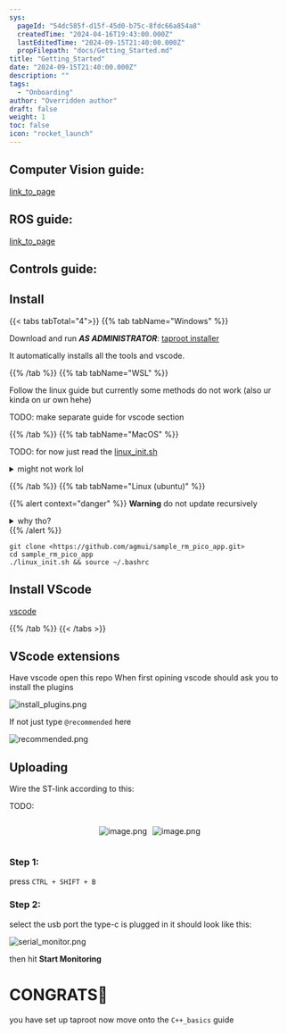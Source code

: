 ```yaml
---
sys:
  pageId: "54dc585f-d15f-45d0-b75c-8fdc66a854a8"
  createdTime: "2024-04-16T19:43:00.000Z"
  lastEditedTime: "2024-09-15T21:40:00.000Z"
  propFilepath: "docs/Getting_Started.md"
title: "Getting_Started"
date: "2024-09-15T21:40:00.000Z"
description: ""
tags:
  - "Onboarding"
author: "Overridden author"
draft: false
weight: 1
toc: false
icon: "rocket_launch"
---
```


## Computer Vision guide:

[link_to_page](86d45bc0-388b-4d26-8848-44f255f73d0e)

## ROS guide:

[link_to_page](3c76c1de-ec8f-46d6-8b0a-294005edc2d5)

## Controls guide:

## Install

{{< tabs tabTotal="4">}}
{{% tab tabName="Windows" %}}

Download and run _**AS ADMINISTRATOR**_: [taproot installer](https://github.com/Thornbots/TeachingFreshies/releases/tag/1.0)

It automatically installs all the tools and vscode.

{{% /tab %}}
{{% tab tabName="WSL" %}}

Follow the linux guide but currently some methods do not work (also ur kinda on ur own hehe)

TODO: make separate guide for vscode section

{{% /tab %}}
{{% tab tabName="MacOS" %}}

TODO: for now just read the [linux_init.sh](https://github.com/agmui/sample_rm_pico_app/blob/main/linux_init.sh)

<details>
<summary>might not work lol</summary>

`brew install libusb pkg-config`

Next install: [vscode](https://code.visualstudio.com/Download)

</details>

{{% /tab %}}
{{% tab tabName="Linux (ubuntu)" %}}

{{% alert context="danger" %}}
**Warning** do not update recursively
<details>
<summary>why tho?</summary>
There are some submodules that may go on for a while (like tinyusb) and I highly
recommend you don't need to get them.
If you want to see what submodules I update just look in `linux_init.sh`
</details>
{{% /alert %}}

```shell
git clone <https://github.com/agmui/sample_rm_pico_app.git>
cd sample_rm_pico_app
./linux_init.sh && source ~/.bashrc
```

## Install VScode

[vscode](https://code.visualstudio.com/Download)

{{% /tab %}}
{{< /tabs >}}

## VScode extensions

Have vscode open this repo
When first opining vscode should ask you to install the plugins

![install_plugins.png](https://prod-files-secure.s3.us-west-2.amazonaws.com/d518164a-d88e-44d1-a4ee-3adb3bd8bce0/89bd30f0-1825-4e77-867b-0a41ce370880/install_plugins.png?X-Amz-Algorithm=AWS4-HMAC-SHA256&X-Amz-Content-Sha256=UNSIGNED-PAYLOAD&X-Amz-Credential=ASIAZI2LB466XFGMEIBF%2F20250317%2Fus-west-2%2Fs3%2Faws4_request&X-Amz-Date=20250317T170721Z&X-Amz-Expires=3600&X-Amz-Security-Token=IQoJb3JpZ2luX2VjEPH%2F%2F%2F%2F%2F%2F%2F%2F%2F%2FwEaCXVzLXdlc3QtMiJHMEUCIQDN5wNzr7r1nsQjytzkUOOYNpSXfB7OqGGAsyj%2BYnu1rAIgN9qcsT1FdI1NCCI1f5NgOFuR6pZxT1Ae3nqFpWy1ZY0q%2FwMIShAAGgw2Mzc0MjMxODM4MDUiDE%2B%2Bf2ZQDoyaHaX%2BLSrcA4ETa56Fjv46nlyU%2FYI4ndy%2BsPX48Hs5eCTuusV9YNLePKnFMWU%2Fx8VyegFx4LGKFERbOO0%2BMNJobJRKk4R%2BuiYl%2FTp%2FBtlJs%2BG7lvAm5sRpM5QzR%2BNxJKnBSmd%2FXaN%2FYucEaKddCGZPy%2Ber0E2oHkr3%2BWK0PcV7x%2F1ob8X69W68r6A%2BhV7mZPUZ9nbbVpWouW%2F3YD%2FLpAnYjswOQII%2FNlM9lmSu%2FoWAz2iIm8b1C2PrB7pXS9kkjnxi6fCFyp0jYhDAf6MCK4O%2BqnUHoDS5hbfCD%2B7Yb%2FGxuh4SOFzMQ28V1Hl7EIrKYc3SkmGuvlIhAI0i%2FtGQi1K8nsVO4ll011bUHLfXyBZj1auQcP9c3%2FHWUnEOnguo4WSzFT1%2BBDZ%2B%2FkxEkf%2B%2Fas9tYacsuaa9PCgqZisu2V%2FbmYW17kHlacDHQx%2BrXeRrg1X6%2F%2Fip%2BGA3m2wCcfvLK5GTOn077loh4hxRxOXt4GBYxUjYZaCxT2o7v6pmXKKbKE1TX7qVoeHmi8guUaxNha%2BFWt3R3F9dag65HafbYULWeljAgQDppS3domXl%2FFzkSCt9mG8gonrAghpDgDEC%2Brr11%2FS%2Bg3VIsCCdW2YLLyudH0Zre6DjnGnmSdWC37vGqooZrf%2FAMNSn4b4GOqUBvQ6h97%2F3e0bko%2BoIGLBXZn0HudD7uCoOhOclSAVWjHv9F46LovXbG8VRDJ807BWrpb4bxW%2FCj54L7Fad5sPqvGyFKUlLE6%2FL%2FUSWXB%2FdU6hChZGjRABpZdBndmT0agUhnLdQka6XrfESl7SDGUKIDxjnDjcZ2ui2PnYC7EOIbmjd%2BFPwtcVm6wn%2FQMBG3fmjWt2WQXU%2FG%2F9bfT%2B5o0DOq0P8Dsq5&X-Amz-Signature=48ccacbcf34b79b045217bcacdf7d8bd50fc142f9279f28f04dc2104796049f8&X-Amz-SignedHeaders=host&x-id=GetObject)

If not just type `@recommended` here  

![recommended.png](https://prod-files-secure.s3.us-west-2.amazonaws.com/d518164a-d88e-44d1-a4ee-3adb3bd8bce0/61e661e9-5d85-4dfc-be0d-8d2097a5e793/recommended.png?X-Amz-Algorithm=AWS4-HMAC-SHA256&X-Amz-Content-Sha256=UNSIGNED-PAYLOAD&X-Amz-Credential=ASIAZI2LB466XFGMEIBF%2F20250317%2Fus-west-2%2Fs3%2Faws4_request&X-Amz-Date=20250317T170721Z&X-Amz-Expires=3600&X-Amz-Security-Token=IQoJb3JpZ2luX2VjEPH%2F%2F%2F%2F%2F%2F%2F%2F%2F%2FwEaCXVzLXdlc3QtMiJHMEUCIQDN5wNzr7r1nsQjytzkUOOYNpSXfB7OqGGAsyj%2BYnu1rAIgN9qcsT1FdI1NCCI1f5NgOFuR6pZxT1Ae3nqFpWy1ZY0q%2FwMIShAAGgw2Mzc0MjMxODM4MDUiDE%2B%2Bf2ZQDoyaHaX%2BLSrcA4ETa56Fjv46nlyU%2FYI4ndy%2BsPX48Hs5eCTuusV9YNLePKnFMWU%2Fx8VyegFx4LGKFERbOO0%2BMNJobJRKk4R%2BuiYl%2FTp%2FBtlJs%2BG7lvAm5sRpM5QzR%2BNxJKnBSmd%2FXaN%2FYucEaKddCGZPy%2Ber0E2oHkr3%2BWK0PcV7x%2F1ob8X69W68r6A%2BhV7mZPUZ9nbbVpWouW%2F3YD%2FLpAnYjswOQII%2FNlM9lmSu%2FoWAz2iIm8b1C2PrB7pXS9kkjnxi6fCFyp0jYhDAf6MCK4O%2BqnUHoDS5hbfCD%2B7Yb%2FGxuh4SOFzMQ28V1Hl7EIrKYc3SkmGuvlIhAI0i%2FtGQi1K8nsVO4ll011bUHLfXyBZj1auQcP9c3%2FHWUnEOnguo4WSzFT1%2BBDZ%2B%2FkxEkf%2B%2Fas9tYacsuaa9PCgqZisu2V%2FbmYW17kHlacDHQx%2BrXeRrg1X6%2F%2Fip%2BGA3m2wCcfvLK5GTOn077loh4hxRxOXt4GBYxUjYZaCxT2o7v6pmXKKbKE1TX7qVoeHmi8guUaxNha%2BFWt3R3F9dag65HafbYULWeljAgQDppS3domXl%2FFzkSCt9mG8gonrAghpDgDEC%2Brr11%2FS%2Bg3VIsCCdW2YLLyudH0Zre6DjnGnmSdWC37vGqooZrf%2FAMNSn4b4GOqUBvQ6h97%2F3e0bko%2BoIGLBXZn0HudD7uCoOhOclSAVWjHv9F46LovXbG8VRDJ807BWrpb4bxW%2FCj54L7Fad5sPqvGyFKUlLE6%2FL%2FUSWXB%2FdU6hChZGjRABpZdBndmT0agUhnLdQka6XrfESl7SDGUKIDxjnDjcZ2ui2PnYC7EOIbmjd%2BFPwtcVm6wn%2FQMBG3fmjWt2WQXU%2FG%2F9bfT%2B5o0DOq0P8Dsq5&X-Amz-Signature=c0a2e12dc7f198a4bec49d477cab580e07546c2e4ba64b08fb2961c8e2e801e1&X-Amz-SignedHeaders=host&x-id=GetObject)

## Uploading

Wire the ST-link according to this:

TODO:

<div style="display: flex;flex-direction: row; column-gap:10px; max-width: 630px;justify-content: center;">
<div>

![image.png](https://prod-files-secure.s3.us-west-2.amazonaws.com/d518164a-d88e-44d1-a4ee-3adb3bd8bce0/210ecb78-1116-4d7b-b9b7-2292f66fa2c2/image.png?X-Amz-Algorithm=AWS4-HMAC-SHA256&X-Amz-Content-Sha256=UNSIGNED-PAYLOAD&X-Amz-Credential=ASIAZI2LB466VW32XTZU%2F20250317%2Fus-west-2%2Fs3%2Faws4_request&X-Amz-Date=20250317T170722Z&X-Amz-Expires=3600&X-Amz-Security-Token=IQoJb3JpZ2luX2VjEPH%2F%2F%2F%2F%2F%2F%2F%2F%2F%2FwEaCXVzLXdlc3QtMiJHMEUCIA%2Bd9FveErseIPluqFVJF8TIlS%2BN3wjfOxw9gvLCkXtHAiEAy9Jhf08gziHdh2j7I5Z0iNPAJ3sqLyWHQRlI1Hr%2Fb7Aq%2FwMIShAAGgw2Mzc0MjMxODM4MDUiDH8%2BuRlJn0JCwF4jaCrcA%2B4RcrYzyHB0HTV2NAoW3bnNV6YzNWNdxm1fP7mGI1zeiig8yT47vKGn3UzF8hObJ3vn9g0qOZVR2r2S%2FHEsxVqNAeVjqM46%2FLX2FMGE5FYxDchq%2Fsav%2Fb4V8YWv5Ajs2GDRObA%2FDlwPO1OIzB8qNmBXIrgEiPhPXwydS0rZuVULv9rbZOAdQC2DFQfjAJsVNwsnTltHyi9f4jnyP%2FuLiVinIom6JT0HqBjoIExVxw9qlohx%2FOZjxy7q33kHTqxnpdHSSSIIqxGuV1z7dCP9TiBNL9KE%2F1wmM%2BWl3PBqHhaJxJ4MFf1mYfLV%2Biittfqm%2FE80eG1miVHqeRgjkCM3lJYY4BGd0GYTmNOTQ1CtgxbTXdmF9u9blGl55XCsU1RM2mOlTCKQNa9RGEMH64n%2B9lxOb3eEbNeXjae3Er7Y9xeOZNvfOOPvWFFnQYWIzhbyWnvIMvtBfZXR1uT2K9aqsixhE8a40fYwinPsUppVryARpgR0Lc0Kadx77wUZcQl9JwJnweu7Y7Ce7wrF7jLKneUQhuWre76HLhjSkuiXzBi7NzR8O4lvqHyt92dCp%2Fc3UVEx0x81wft%2BMClE944NKYH%2FJTusTy21f%2B82rMGE%2B2Dxe2OHbd1CnGO%2BRVVwMJCn4b4GOqUBuaH1qJIcolO%2F2SQ2OzyUfsUVi7Su8tOqtOMf7ARyPW8jJXsrLvrvTDRJ%2Fp%2BiI%2BKR%2FAjI4iwTecpu5KDSIHijp8Cra6SACpsHOGDFmIyayFd5K2Ov2JfcUC%2Bozyn23Lsx%2BQwedI8OovF91ldzINA1NzPwIgKJscDhNWMz%2FOVvKjUCZu3KZLalZyK4hu7NEfjqiZlY6cUHbBzsCDmRP0OXZEdtVmlO&X-Amz-Signature=2ac571d8186641fb5fa36bfc29e7cc3425431676d597081f1e0fb8d6b6445fe6&X-Amz-SignedHeaders=host&x-id=GetObject)

</div>
<div>

![image.png](https://prod-files-secure.s3.us-west-2.amazonaws.com/d518164a-d88e-44d1-a4ee-3adb3bd8bce0/33a0fd0f-8ca6-4a86-8e09-26e95ded1fff/image.png?X-Amz-Algorithm=AWS4-HMAC-SHA256&X-Amz-Content-Sha256=UNSIGNED-PAYLOAD&X-Amz-Credential=ASIAZI2LB466SQ7TKIHJ%2F20250317%2Fus-west-2%2Fs3%2Faws4_request&X-Amz-Date=20250317T170723Z&X-Amz-Expires=3600&X-Amz-Security-Token=IQoJb3JpZ2luX2VjEPH%2F%2F%2F%2F%2F%2F%2F%2F%2F%2FwEaCXVzLXdlc3QtMiJHMEUCIAUOzx5tllXf2r7%2FGwAVDyV5201DyI64kOu6DTYAkrFsAiEA651OzOtiiol0jtIpVHBfLR5fvJgFBsTxuTLbdR%2B%2BGs0q%2FwMIShAAGgw2Mzc0MjMxODM4MDUiDLyyw3yK16WcsnXvmSrcA8APgUKh6xkZU%2FjN5wGkWbsjgcw4X%2BpLWCecf0IC%2Fe627TgY4uMH25Ov0n6XBn8ELd6MNyTKQcO31eD87WGDoDRCHO%2BVj%2FQDVQt%2FEwb9qUWv36L7AYV097LxA6p91XsoF5076N6wvbgHRJ2PXJU2TQ2SGicrdHf676XvLOCPpQ6LVW3F5GH06UVFAaBk0HtxJO23ARW9JwnF3mFPfXZjHV248Qphxt9NFJedoAPbhDfwYFUwjVOlr2w0XdMoVN8F3sYToYLbHsg8YT5Q6VIFn02wjySQGKG2Dds9BgJcUmDJ4zZDdvfMdjPADJeSPsd1afIUQ%2BFL8KG%2BV1l5aZiinWgtp7cMx7qoYyiXnWUjVRzwl9osRRvyLV0%2BOZ71v0Xu7%2BlQSsliKSpRAo%2B9vHF%2BFr2RY3BUQYYgoR%2BOFDV2Qanfllr1k%2Ba5eCiBUckKU8l1t4uOkNgEvn4838%2FeWxbka6jqIoDtAGnP8BUwtrKW7wERgGmEqIa87PvQR8t%2FW6GTJyIeo7V08hGPl8SyYXRtidHSQ9%2FHY2vFnoUDtigrTy5we%2BFA%2Bh5e7xFjB4CYThuguYQOBWjJGtNs%2BcVXRD9Jh2AKn%2BeP4bM%2FB4uBAERdH%2Fqyz%2FPgSb57LaiFyi13MJGn4b4GOqUBI%2FAM%2BvXdQY14k18rKwZqJbBfEhGpRRuHoGOpQYzaZZPyU3YwIY5LyLpVHNqtBZaVd3XOF1Wp%2FqYOFnorUCgb5NWouVJ%2FRR1iQFn46yW3D30%2FZgS8bvcYYk5JH7N8GXGLnxFizgYI5cYhO%2B8YtWs51JHrh2d%2FAJ6gk%2BixViUb3ENYz3s0WnF%2BMazqMWPJYKuWD1Xfk64gE%2FizgFHmGwevd5A3UJqO&X-Amz-Signature=ec227b6d5147c6175d2f462b7b824468662bbc9855f0788a76b4a30a32508534&X-Amz-SignedHeaders=host&x-id=GetObject)

</div>
</div>

### Step 1:

press `CTRL + SHIFT + B`

### Step 2:

select the usb port the type-c is plugged in it should look like this:

![serial_monitor.png](https://prod-files-secure.s3.us-west-2.amazonaws.com/d518164a-d88e-44d1-a4ee-3adb3bd8bce0/f03f4774-05d4-4393-b6a0-d5efb6d315ab/serial_monitor.png?X-Amz-Algorithm=AWS4-HMAC-SHA256&X-Amz-Content-Sha256=UNSIGNED-PAYLOAD&X-Amz-Credential=ASIAZI2LB466XFGMEIBF%2F20250317%2Fus-west-2%2Fs3%2Faws4_request&X-Amz-Date=20250317T170721Z&X-Amz-Expires=3600&X-Amz-Security-Token=IQoJb3JpZ2luX2VjEPH%2F%2F%2F%2F%2F%2F%2F%2F%2F%2FwEaCXVzLXdlc3QtMiJHMEUCIQDN5wNzr7r1nsQjytzkUOOYNpSXfB7OqGGAsyj%2BYnu1rAIgN9qcsT1FdI1NCCI1f5NgOFuR6pZxT1Ae3nqFpWy1ZY0q%2FwMIShAAGgw2Mzc0MjMxODM4MDUiDE%2B%2Bf2ZQDoyaHaX%2BLSrcA4ETa56Fjv46nlyU%2FYI4ndy%2BsPX48Hs5eCTuusV9YNLePKnFMWU%2Fx8VyegFx4LGKFERbOO0%2BMNJobJRKk4R%2BuiYl%2FTp%2FBtlJs%2BG7lvAm5sRpM5QzR%2BNxJKnBSmd%2FXaN%2FYucEaKddCGZPy%2Ber0E2oHkr3%2BWK0PcV7x%2F1ob8X69W68r6A%2BhV7mZPUZ9nbbVpWouW%2F3YD%2FLpAnYjswOQII%2FNlM9lmSu%2FoWAz2iIm8b1C2PrB7pXS9kkjnxi6fCFyp0jYhDAf6MCK4O%2BqnUHoDS5hbfCD%2B7Yb%2FGxuh4SOFzMQ28V1Hl7EIrKYc3SkmGuvlIhAI0i%2FtGQi1K8nsVO4ll011bUHLfXyBZj1auQcP9c3%2FHWUnEOnguo4WSzFT1%2BBDZ%2B%2FkxEkf%2B%2Fas9tYacsuaa9PCgqZisu2V%2FbmYW17kHlacDHQx%2BrXeRrg1X6%2F%2Fip%2BGA3m2wCcfvLK5GTOn077loh4hxRxOXt4GBYxUjYZaCxT2o7v6pmXKKbKE1TX7qVoeHmi8guUaxNha%2BFWt3R3F9dag65HafbYULWeljAgQDppS3domXl%2FFzkSCt9mG8gonrAghpDgDEC%2Brr11%2FS%2Bg3VIsCCdW2YLLyudH0Zre6DjnGnmSdWC37vGqooZrf%2FAMNSn4b4GOqUBvQ6h97%2F3e0bko%2BoIGLBXZn0HudD7uCoOhOclSAVWjHv9F46LovXbG8VRDJ807BWrpb4bxW%2FCj54L7Fad5sPqvGyFKUlLE6%2FL%2FUSWXB%2FdU6hChZGjRABpZdBndmT0agUhnLdQka6XrfESl7SDGUKIDxjnDjcZ2ui2PnYC7EOIbmjd%2BFPwtcVm6wn%2FQMBG3fmjWt2WQXU%2FG%2F9bfT%2B5o0DOq0P8Dsq5&X-Amz-Signature=95d09845f957837f7c1cd240c3a850bcca01302f4e4b6a72999ea93e35513651&X-Amz-SignedHeaders=host&x-id=GetObject)

then hit **Start Monitoring**

# CONGRATS🎉

you have set up taproot now move onto the `C++_basics` guide
